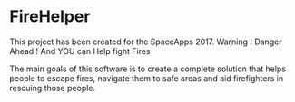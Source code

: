 # FireHelper
This project has been created for the SpaceApps 2017. 
Warning ! Danger Ahead !
And YOU can Help fight Fires

The main goals of this software is to create a complete solution that helps people to escape fires, navigate them to safe areas and aid firefighters in rescuing those people.
